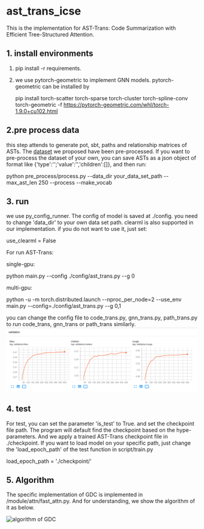 # ast_trans_icse
This is the implementation for AST-Trans: Code Summarization with Efficient Tree-Structured Attention.
## 1. install environments
 1. pip install -r requirements.

 2. we use pytorch-geometric to implement GNN models. pytorch-geometric can be installed by 
    
    pip install torch-scatter torch-sparse torch-cluster torch-spline-conv torch-geometric -f https://pytorch-geometric.com/whl/torch-1.9.0+cu102.html

## 2.pre process data
this step attends to generate pot, sbt, paths and relationship matrices of ASTs.
The [dataset](https://drive.google.com/drive/folders/1dc42GFE6nx4x5_2_6H-qelTSI1KmPEJe) we proposed have been pre-processed. If you want to pre-process the dataset of your own, you can save ASTs as a json object of format like {'type':'';'value':'','children':[]}, and then run:

python pre_process/process.py --data_dir your_data_set_path --max_ast_len 250 --process --make_vocab

## 3. run
we use py_config_runner.
The config of model is saved at ./config.
you need to change 'data_dir' to your own data set path.
clearml is also supported in our implementation.
if you do not want to use it, just set:

use_clearml = False

For run AST-Trans:

single-gpu:

python main.py --config ./config/ast_trans.py --g 0

multi-gpu:

python -u -m torch.distributed.launch --nproc_per_node=2 --use_env main.py --config=./config/ast_trans.py --g 0,1

you can change the config file to code_trans.py, gnn_trans.py, path_trans.py to run code_trans, gnn_trans or path_trans similarly.
![different metrices results on the valid dataset ](tensorboard_results.png)


## 4. test
For test, you can set the parameter 'is_test' to True.
and set the checkpoint file path.
The program will default find the checkpoint based on the hype-parameters.
And we apply a trained AST-Trans checkpoint file in ./checkpoint.
If you want to load model on your specific path, just change the 'load_epoch_path' of the test function in script/train.py 

load_epoch_path = './checkpoint/'


## 5. Algorithm
The specific implementation of GDC is implemented in /module/attn/fast_attn.py.
And for understanding, we show the algorithm of it as below.

![algorithm of GDC](algorithm_pic.png)
